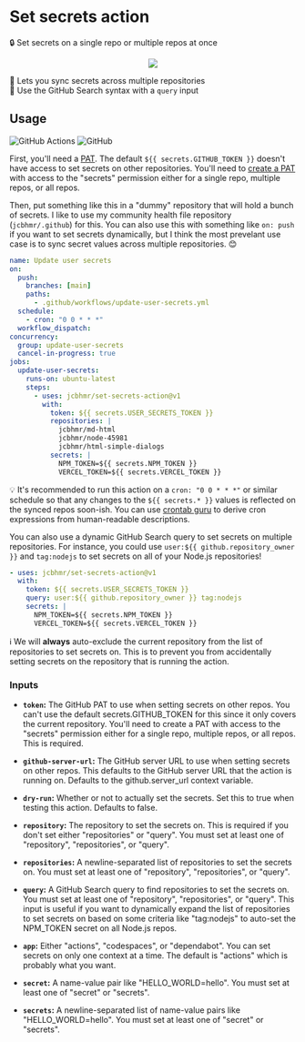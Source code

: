 # Set secrets action

🔒 Set secrets on a single repo or multiple repos at once

<div align="center">

![](https://user-images.githubusercontent.com/61068799/241797648-5b80f961-78cc-4e3a-a302-637e6cea2bff.png)

</div>

🔄 Lets you sync secrets across multiple repositories \
🔎 Use the GitHub Search syntax with a `query` input

## Usage

![GitHub Actions](https://img.shields.io/static/v1?style=for-the-badge&message=GitHub+Actions&color=2088FF&logo=GitHub+Actions&logoColor=FFFFFF&label=)
![GitHub](https://img.shields.io/static/v1?style=for-the-badge&message=GitHub&color=181717&logo=GitHub&logoColor=FFFFFF&label=)

First, you'll need a [PAT]. The default `${{ secrets.GITHUB_TOKEN }}` doesn't
have access to set secrets on other repositories. You'll need to [create a PAT]
with access to the "secrets" permission either for a single repo, multiple
repos, or all repos.

Then, put something like this in a "dummy" repository that will hold a bunch of
secrets. I like to use my community health file repository (`jcbhmr/.github`)
for this. You can also use this with something like `on: push` if you want to
set secrets dynamically, but I think the most prevelant use case is to sync
secret values across multiple repositories. 😊

```yml
name: Update user secrets
on:
  push:
    branches: [main]
    paths:
      - .github/workflows/update-user-secrets.yml
  schedule:
    - cron: "0 0 * * *"
  workflow_dispatch:
concurrency:
  group: update-user-secrets
  cancel-in-progress: true
jobs:
  update-user-secrets:
    runs-on: ubuntu-latest
    steps:
      - uses: jcbhmr/set-secrets-action@v1
        with:
          token: ${{ secrets.USER_SECRETS_TOKEN }}
          repositories: |
            jcbhmr/md-html
            jcbhmr/node-45981
            jcbhmr/html-simple-dialogs
          secrets: |
            NPM_TOKEN=${{ secrets.NPM_TOKEN }}
            VERCEL_TOKEN=${{ secrets.VERCEL_TOKEN }}
```

💡 It's recommended to run this action on a `cron: "0 0 * * *"` or similar
schedule so that any changes to the `${{ secrets.* }}` values is reflected on
the synced repos soon-ish. You can use [crontab guru] to derive cron expressions
from human-readable descriptions.

You can also use a dynamic GitHub Search query to set secrets on multiple
repositories. For instance, you could use `user:${{ github.repository_owner }}`
and `tag:nodejs` to set secrets on all of your Node.js repositories!

```yml
- uses: jcbhmr/set-secrets-action@v1
  with:
    token: ${{ secrets.USER_SECRETS_TOKEN }}
    query: user:${{ github.repository_owner }} tag:nodejs
    secrets: |
      NPM_TOKEN=${{ secrets.NPM_TOKEN }}
      VERCEL_TOKEN=${{ secrets.VERCEL_TOKEN }}
```

ℹ We will **always** auto-exclude the current repository from the list of
repositories to set secrets on. This is to prevent you from accidentally setting
secrets on the repository that is running the action.

### Inputs

- **`token`:** The GitHub PAT to use when setting secrets on other repos. You
  can't use the default secrets.GITHUB_TOKEN for this since it only covers the
  current repository. You'll need to create a PAT with access to the "secrets"
  permission either for a single repo, multiple repos, or all repos. This is
  required.

- **`github-server-url`:** The GitHub server URL to use when setting secrets on
  other repos. This defaults to the GitHub server URL that the action is running
  on. Defaults to the github.server_url context variable.

- **`dry-run`:** Whether or not to actually set the secrets. Set this to true
  when testing this action. Defaults to false.

- **`repository`:** The repository to set the secrets on. This is required if
  you don't set either "repositories" or "query". You must set at least one of
  "repository", "repositories", or "query".

- **`repositories`:** A newline-separated list of repositories to set the
  secrets on. You must set at least one of "repository", "repositories", or
  "query".

- **`query`:** A GitHub Search query to find repositories to set the secrets on.
  You must set at least one of "repository", "repositories", or "query". This
  input is useful if you want to dynamically expand the list of repositories to
  set secrets on based on some criteria like "tag:nodejs" to auto-set the
  NPM_TOKEN secret on all Node.js repos.

- **`app`:** Either "actions", "codespaces", or "dependabot". You can set
  secrets on only one context at a time. The default is "actions" which is
  probably what you want.

- **`secret`:** A name-value pair like "HELLO_WORLD=hello". You must set at
  least one of "secret" or "secrets".

- **`secrets`:** A newline-separated list of name-value pairs like
  "HELLO_WORLD=hello". You must set at least one of "secret" or "secrets".

<!-- prettier-ignore-start -->
[crontab guru]: https://crontab.guru/
[PAT]: https://docs.github.com/en/github/authenticating-to-github/keeping-your-account-and-data-secure/creating-a-personal-access-token
[create a PAT]: https://github.com/settings/tokens?type=beta
<!-- prettier-ignore-end -->
